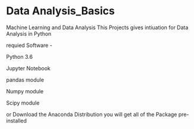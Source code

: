 # Data Analysis_Basics
 Machine Learning and Data Analysis
This Projects gives intiuation for Data Analysis in Python 



requied Software -


Python 3.6

Jupyter Notebook

pandas module

Numpy module

Scipy module

  or 
Download the Anaconda Distribution you will get all of the Package pre-installed  
